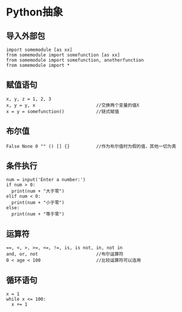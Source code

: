 # Python抽象 #

## 导入外部包 ##
```
import somemodule [as xx]
from somemodule import somefunction [as xx]
from somemodule import somefunction, anotherfunction
from somemodule import *
```
## 赋值语句 ##
```
x, y, z = 1, 2, 3
x, y = y, x                       //交换两个变量的值X
x = y = somefunction()            //链式赋值
```
## 布尔值 ##
```
False None 0 "" () [] {}          //作为布尔值时为假的值，其他一切为真
```
## 条件执行 ##
```
num = input('Enter a number:')
if num > 0:
  print(num + "大于零")
elif num < 0:
  print(num + "小于零")
else:
  print(num + "等于零")
```
## 运算符 ##
```
==, <, >, >=, <=, !=, is, is not, in, not in
and, or, not                      //布尔运算符
0 < age < 100                     //比较运算符可以连用
```
## 循环语句 ##
```
x = 1
while x <= 100:
  x += 1
```
